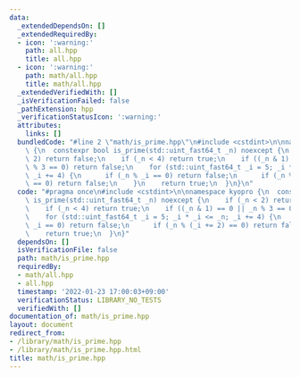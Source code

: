 ```yaml
---
data:
  _extendedDependsOn: []
  _extendedRequiredBy:
  - icon: ':warning:'
    path: all.hpp
    title: all.hpp
  - icon: ':warning:'
    path: math/all.hpp
    title: math/all.hpp
  _extendedVerifiedWith: []
  _isVerificationFailed: false
  _pathExtension: hpp
  _verificationStatusIcon: ':warning:'
  attributes:
    links: []
  bundledCode: "#line 2 \"math/is_prime.hpp\"\n#include <cstdint>\n\nnamespace kyopro\
    \ {\n  constexpr bool is_prime(std::uint_fast64_t _n) noexcept {\n    if (_n <\
    \ 2) return false;\n    if (_n < 4) return true;\n    if ((_n & 1) == 0 || _n\
    \ % 3 == 0) return false;\n    for (std::uint_fast64_t _i = 5; _i * _i <= _n;\
    \ _i += 4) {\n      if (_n % _i == 0) return false;\n      if (_n % (_i += 2)\
    \ == 0) return false;\n    }\n    return true;\n  }\n}\n"
  code: "#pragma once\n#include <cstdint>\n\nnamespace kyopro {\n  constexpr bool\
    \ is_prime(std::uint_fast64_t _n) noexcept {\n    if (_n < 2) return false;\n\
    \    if (_n < 4) return true;\n    if ((_n & 1) == 0 || _n % 3 == 0) return false;\n\
    \    for (std::uint_fast64_t _i = 5; _i * _i <= _n; _i += 4) {\n      if (_n %\
    \ _i == 0) return false;\n      if (_n % (_i += 2) == 0) return false;\n    }\n\
    \    return true;\n  }\n}"
  dependsOn: []
  isVerificationFile: false
  path: math/is_prime.hpp
  requiredBy:
  - math/all.hpp
  - all.hpp
  timestamp: '2022-01-23 17:00:03+09:00'
  verificationStatus: LIBRARY_NO_TESTS
  verifiedWith: []
documentation_of: math/is_prime.hpp
layout: document
redirect_from:
- /library/math/is_prime.hpp
- /library/math/is_prime.hpp.html
title: math/is_prime.hpp
---
```

